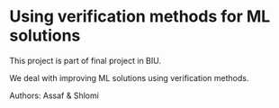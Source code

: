 # Using verification methods for ML solutions

This project is part of final project in BIU.

We deal with improving ML solutions using verification methods.

Authors: Assaf & Shlomi
